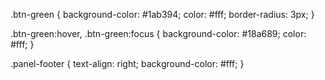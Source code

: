 .btn-green {
  background-color: #1ab394;
  color: #fff;
  border-radius: 3px;
}

.btn-green:hover, .btn-green:focus {
    background-color: #18a689;
    color: #fff;
}

.panel-footer {
    text-align: right;
    background-color: #fff;
}
